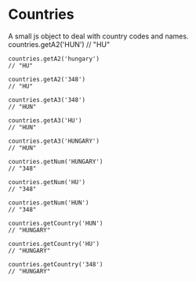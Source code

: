 Countries
=========

A small js object to deal with country codes and names.
	countries.getA2('HUN')
	// "HU"

	countries.getA2('hungary')
	// "HU"

	countries.getA2('348')
	// "HU"

	countries.getA3('348')
	// "HUN"

	countries.getA3('HU')
	// "HUN"

	countries.getA3('HUNGARY')
	// "HUN"

	countries.getNum('HUNGARY')
	// "348"

	countries.getNum('HU')
	// "348"

	countries.getNum('HUN')
	// "348"

	countries.getCountry('HUN')
	// "HUNGARY"

	countries.getCountry('HU')
	// "HUNGARY"

	countries.getCountry('348')
	// "HUNGARY"


